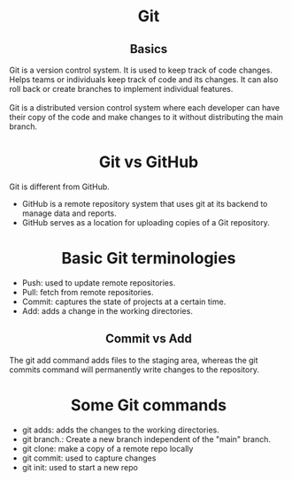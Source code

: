<h1 align="center"> Git</h1>
<h2 align="center">Basics</h2>
Git is a version control system. It is used to keep track of code changes. Helps teams or individuals keep track of code and its changes. It can also roll back or create branches to implement individual features.
<br><br>
Git is a distributed version control system where each developer can have their copy of the code and make changes to it without distributing the main branch.

<h1 align="center"> Git vs GitHub</h1>

Git is different from GitHub. 
- GitHub is a remote repository system that uses git at its backend to manage data and reports.
- GitHub serves as a location for uploading copies of a Git repository.

<h1 align="center"> Basic Git terminologies</h1>

 - Push: used to update remote repositories.
 - Pull: fetch from remote repositories.
 - Commit: captures the state of projects at a certain time.
 - Add: adds a change in the working directories.

<h2 align="center"> Commit vs Add</h2>
The git add command adds files to the staging area, whereas the git commits command will permanently write changes to the repository.

<h1 align="center"> Some Git commands</h1>

- git adds: adds the changes to the working directories.
- git branch.: Create a new branch independent of the "main" branch.
- git clone: make a copy of a remote repo locally
- git commit: used to capture changes
- git init: used to start a new repo
